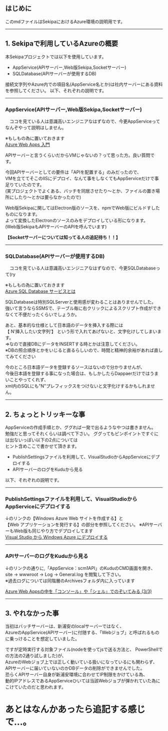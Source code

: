 

## はじめに
このmdファイルはSekipaにおけるAzure環境の説明用です。

***
## 1. Sekipaで利用しているAzureの概要
本Sekipaプロジェクトでは以下を使用しています。

+ AppService(APIサーバー,Web版Sekipa,Socketサーバー)
+ SQLDatabase(APIサーバーが使用するDB)

接続文字列やAzure内での項目名(AppService名とか)は社内サーバーにある資料を参照してください。
以下、それぞれの説明です。

***
### AppService(APIサーバー,Web版Sekipa,Socketサーバー)  
　ココを見ている人は意識高いエンジニアなはずなので、今更AppServiceってなんぞやって説明はしません。  

※もしもの為に置いておきます   
 [Azure Web Apps 入門](https://www.slideshare.net/mihokurosawa96/azure-web-apps-63234477)

APIサーバーと言うくらいだからVMじゃないの？って思った方。良い質問です。  
  
今回APIサーバーとしての要件は「APIを配置する」のみだったので、  
VMを立ててそこのIISにデプロイ、なんて事をしなくてもAppServiceだけで事足りていたのです。  
(実プロジェクトでよくある、バッチを同居させたり～とか、ファイルの置き場所にしたり～とかは要らなかったので)

Web版Sekipaに関してはElectron版のソースを、npmでWeb版にビルドすしたものになります。  
よって変換したElectronのソースのみをデプロイしている形になります。  
(Web版SekipaもAPIサーバーのAPIを呼んでいます)


**【Socketサーバーについては知ってる人の追記待ち！！】**

***
### SQLDatabase(APIサーバーが使用するDB)
　ココを見ている人は意識高いエンジニアなはずなので、今更SQLDatabaseって(ry

※もしもの為に置いておきます   
 [Azure SQL Database サービスとは](https://docs.microsoft.com/ja-jp/azure/sql-database/sql-database-technical-overview)

SQLDatabaseは特別SQLServerと使用感が変わることはありませんでした。  
強いて言うならSSMSで、テーブル毎に右クリックによるスクリプト作成ができなくて不便だったくらいでしょうか。

あと、基本的な仕様として日本語のデータを挿入する際には  
【 N’挿入したい文字列’】 という形で入れてあげないと、文字化けしてしまいます。  
⇒なので直接DBにデータをINSERTする時とかは注意してください。  
※DBの照合順序とかをいじると直るらしいので、時間と精神的余裕があれば直してみてください

今のところ日本語データを登録するソースはないので分かりませんが、  
今後日本語を登録する事になった場合は、もしかしたらDappaerだけではうまいことやってくれず、  
xml内のSQLにも"N"プレフィックスをつけないと文字化けするかもしれません。


***
## 2. ちょっとトリッキーな事
AppServiceの作成手順とか、ググれば一発で出るようなやつは書きません。  
勉強だと思ってそれくらいは調べて下さい。
ググってもピンポイントですぐには出ないっぽい以下の2点については  
ヒント含めここで書かせて頂きます。

+ PublishSettingsファイルを利用して、VisualStudioからAppServiceにデプロイする
+ APIサーバーのログをKuduから見る

以下、それぞれの説明です。

***
### PublishSettingsファイルを利用して、VisualStudioからAppServiceにデプロイする
↓のリンクの【Windows Azure Web サイトを作成する】と  
【Web アプリケーションを発行する】の部分を参照してください。
※APIサーバーもWeb版も同じやり方でデプロイしてます  
[Visual Studio から Windows Azure にデプロイする](https://sakapon.wordpress.com/2013/11/24/vs-deploy-azure/)


***
### APIサーバーのログをKuduから見る
↓のリンクの通りに,「AppService：scm1API」のKuduのCMD画面を開き、  
  site -> wwwroot -> Log -> General.log
を閲覧して下さい。  
※過去ログについては同階層のArchivesフォルダ内に入っています
  
 [Azure Web Appsの中を「コンソール」や「シェル」でのぞいてみる (3/3)](http://www.atmarkit.co.jp/ait/articles/1707/27/news024_3.html)

***
## 3. やれなかった事
当初はバッチサーバーは、新浦安のlocalサーバーではなく、  
AzureのAppService(APIサーバー)に付随する、「Webジョブ」と呼ばれるものに乗っけることを想定していました。  
  
ですが定時実行する対象ファイル(nodeを使ってjsで送る方法と、  PowerShellでの方法の2通り試しました)が、  
AzureのWebジョブ上では正しく動いている扱いになっているにも関わらず、  
APIサーバーに届いていないのかDBデータの削除ができませんでした。  
恐らくAPIサーバー自身が新浦安環境に合わせてIP制限をかけている為、  
動的IPアドレスであるAppServiceひいては当該Webジョブが弾かれていた為にこけていたのだと思われます。


# あとはなんかあったら追記する感じで...。